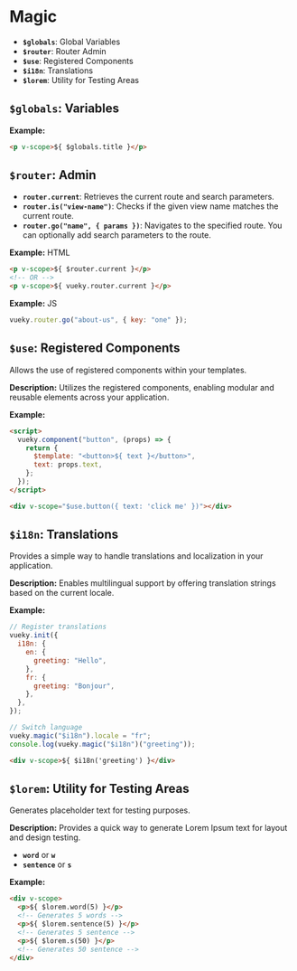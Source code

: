 # Magic

- **`$globals`**: Global Variables
- **`$router`**: Router Admin
- **`$use`**: Registered Components
- **`$i18n`**: Translations
- **`$lorem`**: Utility for Testing Areas

## **`$globals`**: Variables

**Example:**

```html
<p v-scope>${ $globals.title }</p>
```

## **`$router`**: Admin

- **`router.current`**: Retrieves the current route and search parameters.
- **`router.is("view-name")`**: Checks if the given view name matches the current route.
- **`router.go("name", { params })`**: Navigates to the specified route. You can optionally add search parameters to the route.

**Example:** HTML

```html
<p v-scope>${ $router.current }</p>
<!-- OR -->
<p v-scope>${ vueky.router.current }</p>
```

**Example:** JS

```js
vueky.router.go("about-us", { key: "one" });
```

## **`$use`**: Registered Components

Allows the use of registered components within your templates.

**Description:**
Utilizes the registered components, enabling modular and reusable elements across your application.

**Example:**

```html
<script>
  vueky.component("button", (props) => {
    return {
      $template: "<button>${ text }</button>",
      text: props.text,
    };
  });
</script>

<div v-scope="$use.button({ text: 'click me' })"></div>
```

## **`$i18n`**: Translations

Provides a simple way to handle translations and localization in your application.

**Description:**
Enables multilingual support by offering translation strings based on the current locale.

**Example:**

```js
// Register translations
vueky.init({
  i18n: {
    en: {
      greeting: "Hello",
    },
    fr: {
      greeting: "Bonjour",
    },
  },
});

// Switch language
vueky.magic("$i18n").locale = "fr";
console.log(vueky.magic("$i18n")("greeting"));
```

```html
<div v-scope>${ $i18n('greeting') }</div>
```

## **`$lorem`**: Utility for Testing Areas

Generates placeholder text for testing purposes.

**Description:**
Provides a quick way to generate Lorem Ipsum text for layout and design testing.

- **`word`** or **`w`**
- **`sentence`** or **`s`**

**Example:**

```html
<div v-scope>
  <p>${ $lorem.word(5) }</p>
  <!-- Generates 5 words -->
  <p>${ $lorem.sentence(5) }</p>
  <!-- Generates 5 sentence -->
  <p>${ $lorem.s(50) }</p>
  <!-- Generates 50 sentence -->
</div>
```
